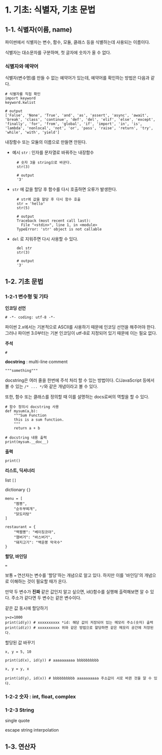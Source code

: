 # 1. 기초: 식별자, 기초 문법

## 1-1. 식별자(이름, name)

파이썬에서 식별자는 변수, 함수, 모듈, 클래스 등을 식별하는데 사용되는 이름이다.

식별자는 대소문자를 구분하며, 첫 글자에 숫자가 올 수 없다.

### 식별자와 예약어

식별자(변수명)를 만들 수 없는 예약어가 있는데, 예약어를 확인하는 방법은 다음과 같다.

```
# 식별자를 직접 확인
import keyword
keyword.kwlist

# output
['False', 'None', 'True', 'and', 'as', 'assert', 'async', 'await', 'break', 'class', 'continue', 'def', 'del', 'elif', 'else', 'except', 'finally', 'for', 'from', 'global', 'if', 'import', 'in', 'is', 'lambda', 'nonlocal', 'not', 'or', 'pass', 'raise', 'return', 'try', 'while', 'with', 'yield']
```

내장함수 또는 모듈의 이름으로 만들면 안된다.

- 예시 `str` : 인자를 문자열로 바꿔주는 내장함수

  ```
    # 숫자 3을 string으로 바꾼다.
    str(3)
    
    # output
    '3'
  ```

- `str` 에 값을 할당 후 함수를 다시 호출하면 오류가 발생한다.

  ```
    # str에 값을 할당 후 다시 함수 호출
    str = 'hello'
    str(5)
    
    # output
    Traceback (most recent call last):
      File "<stdin>", line 1, in <module>
    TypeError: 'str' object is not callable
  ```

- `del` 로 지워주면 다시 사용할 수 있다.

  ```
    del str
    str(3)
    
    # output
    '3'
  ```

## 1-2. 기초 문법

### 1-2-1 변수형 및 기타

**인코딩 선언**

```
# -*- coding: utf-8 -*-
```

파이썬 2.x에서는 기본적으로 ASCII를 사용하기 때문에 인코딩 선언을 해주어야 한다. 그러나 파이썬 3.0부터는 기본 인코딩이 utf-8로 지정되어 있기 때문에 이는 필요 없다.

**주석**

```
#
```

**docstring** : multi-line comment

```
"""something"""
```

docstring은 여러 줄을 한번에 주석 처리 할 수 있는 방법이다. C/JavaScript 등에서 볼 수 있는 `/* ... */`와 같은 개념이라고 볼 수 있다.

또한, 함수 또는 클래스를 정의할 때 이를 설명하는 docs로써의 역할을 할 수 있다.

```
# 함수 정의시 docstring 사용
def mysum(a,b):
	"""Sum Function
	this is a sum function.
	"""
	return a + b

# docstring 내용 출력
print(mysum.__doc__)
```

**출력**

```
print()
```

**리스트, 딕셔너리**

list `[]`

dictionary `{}`

```
menu = [
    "짬뽕",
    "순두부찌개",
    "닭도리탕"
]

restaurant = {
    "백짬뽕": "베이징코야",
    "햄버거": "바스버거",
    "돼지고기": "백운봉 막국수"
}
```

**할당, 바인딩**

```
=
```

보통 `=` 연산자는 변수를 '할당'하는 개념으로 알고 있다. 하지만 이를 '바인딩'의 개념으로 이해하는 것이 필요할 때가 온다.

만약 두 변수가 **진짜** 같은 값인지 알고 싶으면, id()함수를 실행해 출력해보면 알 수 있다. 주소가 같다면 두 변수는 같은 변수이다.

같은 값 동시에 할당하기

```
y=z=1000
print(id(y)) # xxxxxxxxxx *id: 해당 값이 저장되어 있는 메모리 주소(숫자) 출력
print(id(z)) # xxxxxxxxxx 위와 같은 방법으로 할당하면 같은 메모리 공간에 저장된다.
```

할당된 값 바꾸기

```
x, y = 5, 10

print(id(x), id(y)) # aaaaaaaaaa bbbbbbbbbb

x, y = y, x

print(id(y), id(x)) # bbbbbbbbbb aaaaaaaaaa 주소값이 서로 바뀐 것을 알 수 있다.
```

### 1-2-2 숫자 : int, float, complex

### 1-2-3 String

single quote

escape string interpolation

## 1-3. 연산자